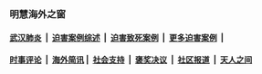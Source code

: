 
### 明慧海外之窗

####  [武汉肺炎](indexes/365.md?t=05100601) &nbsp;|&nbsp;  [迫害案例综述](indexes/328.md?t=05100601) &nbsp;|&nbsp; [迫害致死案例](indexes/277.md?t=05100601)  &nbsp;|&nbsp; [更多迫害案例](indexes/81.md?t=05100601)  &nbsp;|&nbsp; 
####  [时事评论](indexes/19.md?t=05100601) &nbsp;|&nbsp; [海外简讯](indexes/245.md?t=05100601)&nbsp;|&nbsp;  [社会支持](indexes/140.md?t=05100601) &nbsp;|&nbsp; [褒奖决议](indexes/282.md?t=05100601) &nbsp;|&nbsp; [社区报道](indexes/91.md?t=05100601)  &nbsp;|&nbsp; [天人之间](indexes/78.md?t=05100601) 

